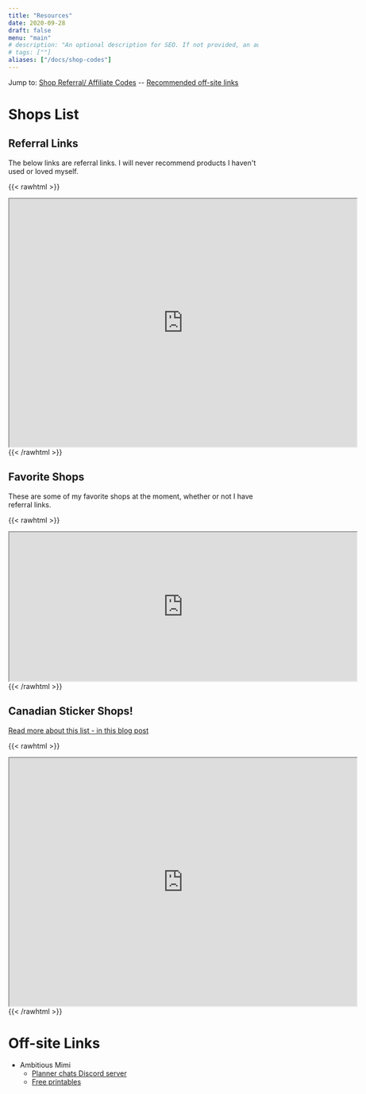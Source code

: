 ```yaml
---
title: "Resources"
date: 2020-09-28
draft: false
menu: "main"
# description: "An optional description for SEO. If not provided, an automatically created summary will be used."
# tags: [""]
aliases: ["/docs/shop-codes"]
---
```


Jump to:
[Shop Referral/ Affiliate Codes](#referral-links) --
[Recommended off-site links](#off-site-links)

# Shops List

## Referral Links
The below links are referral links. I will never recommend products I haven't used or loved myself.

{{< rawhtml >}}
<iframe src="https://docs.google.com/spreadsheets/d/e/2PACX-1vT2brhmCEwBji7JJ_vNvLjslaWWoOxhAbcLwHG3pZ_QiWVzjrA6R02sdZbm9utsuj-F4Zcw3hMxOj2m/pubhtml?gid=0&amp;single=true&amp;widget=true&amp;headers=false" width=700 height=500></iframe>
{{< /rawhtml >}}

## Favorite Shops
These are some of my favorite shops at the moment, whether or not I have referral links.

{{< rawhtml >}}
<iframe src="https://docs.google.com/spreadsheets/d/e/2PACX-1vT2brhmCEwBji7JJ_vNvLjslaWWoOxhAbcLwHG3pZ_QiWVzjrA6R02sdZbm9utsuj-F4Zcw3hMxOj2m/pubhtml?gid=1866650973&amp;single=true&amp;widget=true&amp;headers=false" width=700 height=300></iframe>
{{< /rawhtml >}}

## Canadian Sticker Shops!
[Read more about this list - in this blog post](/2020/08/09-canadian-planner-sticker-shops-list)

{{< rawhtml >}}
<iframe src="https://docs.google.com/spreadsheets/d/e/2PACX-1vT2brhmCEwBji7JJ_vNvLjslaWWoOxhAbcLwHG3pZ_QiWVzjrA6R02sdZbm9utsuj-F4Zcw3hMxOj2m/pubhtml?gid=1471351256&amp;single=true&amp;widget=true&amp;headers=false" width=700 height=500></iframe>
{{< /rawhtml >}}

# Off-site Links
- Ambitious Mimi
  - [Planner chats Discord server](https://discord.gg/u7RT8b8)
  - [Free printables](https://www.ambitiousmimi.com/pages/free-downloads)
